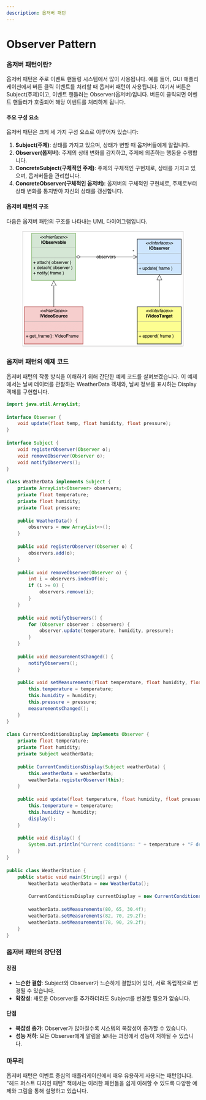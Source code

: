 ```yaml
---
description: 옵저버 패턴
---
```


# Observer Pattern

### 옵저버 패턴이란?

옵저버 패턴은 주로 이벤트 핸들링 시스템에서 많이 사용됩니다. 예를 들어, GUI 애플리케이션에서 버튼 클릭 이벤트를 처리할 때 옵저버 패턴이 사용됩니다. 여기서 버튼은 Subject(주제)이고, 이벤트 핸들러는 Observer(옵저버)입니다. 버튼이 클릭되면 이벤트 핸들러가 호출되어 해당 이벤트를 처리하게 됩니다.

#### 주요 구성 요소

옵저버 패턴은 크게 세 가지 구성 요소로 이루어져 있습니다:

1. **Subject(주제)**: 상태를 가지고 있으며, 상태가 변할 때 옵저버들에게 알립니다.
2. **Observer(옵저버)**: 주제의 상태 변화를 감지하고, 주제에 의존하는 행동을 수행합니다.
3. **ConcreteSubject(구체적인 주제)**: 주제의 구체적인 구현체로, 상태를 가지고 있으며, 옵저버들을 관리합니다.
4. **ConcreteObserver(구체적인 옵저버)**: 옵저버의 구체적인 구현체로, 주제로부터 상태 변화를 통지받아 자신의 상태를 갱신합니다.

#### 옵저버 패턴의 구조

다음은 옵저버 패턴의 구조를 나타내는 UML 다이어그램입니다.

<figure><img src="../../.gitbook/assets/image.png" alt=""><figcaption></figcaption></figure>

### 옵저버 패턴의 예제 코드

옵저버 패턴의 작동 방식을 이해하기 위해 간단한 예제 코드를 살펴보겠습니다. 이 예제에서는 날씨 데이터를 관찰하는 WeatherData 객체와, 날씨 정보를 표시하는 Display 객체를 구현합니다.

```java
import java.util.ArrayList;

interface Observer {
    void update(float temp, float humidity, float pressure);
}

interface Subject {
    void registerObserver(Observer o);
    void removeObserver(Observer o);
    void notifyObservers();
}

class WeatherData implements Subject {
    private ArrayList<Observer> observers;
    private float temperature;
    private float humidity;
    private float pressure;

    public WeatherData() {
        observers = new ArrayList<>();
    }

    public void registerObserver(Observer o) {
        observers.add(o);
    }

    public void removeObserver(Observer o) {
        int i = observers.indexOf(o);
        if (i >= 0) {
            observers.remove(i);
        }
    }

    public void notifyObservers() {
        for (Observer observer : observers) {
            observer.update(temperature, humidity, pressure);
        }
    }

    public void measurementsChanged() {
        notifyObservers();
    }

    public void setMeasurements(float temperature, float humidity, float pressure) {
        this.temperature = temperature;
        this.humidity = humidity;
        this.pressure = pressure;
        measurementsChanged();
    }
}

class CurrentConditionsDisplay implements Observer {
    private float temperature;
    private float humidity;
    private Subject weatherData;

    public CurrentConditionsDisplay(Subject weatherData) {
        this.weatherData = weatherData;
        weatherData.registerObserver(this);
    }

    public void update(float temperature, float humidity, float pressure) {
        this.temperature = temperature;
        this.humidity = humidity;
        display();
    }

    public void display() {
        System.out.println("Current conditions: " + temperature + "F degrees and " + humidity + "% humidity");
    }
}

public class WeatherStation {
    public static void main(String[] args) {
        WeatherData weatherData = new WeatherData();

        CurrentConditionsDisplay currentDisplay = new CurrentConditionsDisplay(weatherData);

        weatherData.setMeasurements(80, 65, 30.4f);
        weatherData.setMeasurements(82, 70, 29.2f);
        weatherData.setMeasurements(78, 90, 29.2f);
    }
}
```

### 옵저버 패턴의 장단점

#### 장점

* **느슨한 결합**: Subject와 Observer가 느슨하게 결합되어 있어, 서로 독립적으로 변경될 수 있습니다.
* **확장성**: 새로운 Observer를 추가하더라도 Subject를 변경할 필요가 없습니다.

#### 단점

* **복잡성 증가**: Observer가 많아질수록 시스템의 복잡성이 증가할 수 있습니다.
* **성능 저하**: 모든 Observer에게 알림을 보내는 과정에서 성능이 저하될 수 있습니다.

### 마무리

옵저버 패턴은 이벤트 중심의 애플리케이션에서 매우 유용하게 사용되는 패턴입니다. "헤드 퍼스트 디자인 패턴" 책에서는 이러한 패턴들을 쉽게 이해할 수 있도록 다양한 예제와 그림을 통해 설명하고 있습니다.
